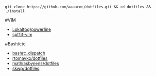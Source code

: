 `git clone https://github.com/aaaaron/dotfiles.git && cd dotfiles && ./install`

#VIM
 * [Lokaltog/powerline](https://github.com/Lokaltog/powerline)
 * [spf13-vim](https://github.com/spf13/spf13-vim)

#Bash/etc
 * [bashrc_dispatch](https://github.com/josephwecker/bashrc_dispatch)
 * [rtomayko/dotfiles](https://github.com/rtomayko/dotfiles)
 * [mathiasbynens/dotfiles](https://github.com/mathiasbynens/dotfiles)
 * [skwp/dotfiles](https://github.com/skwp/dotfiles)
